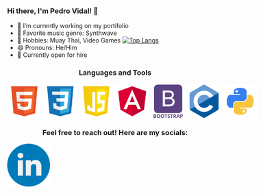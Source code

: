 ### Hi there, I'm Pedro Vidal! 👋

- 🔭 I’m currently working on my portifolio
- 🎵 Favorite music genre: Synthwave
- 🥋 Hobbies: Muay Thai, Video Games      [![Top Langs](https://github-readme-stats.vercel.app/api/top-langs/?username=PedroVidal27&theme=midnight-purple)](https://github.com/anuraghazra/github-readme-stats)
- 😄 Pronouns: He/Him
- 💼 Currently open for hire

<h3 align="center">Languages and Tools</h3>
<div align="center" style="display: flex; align-items: center">
  <img src="./HTML5 Logo.png" alt="HTML" style="width: 80px; height: auto"\>
  &nbsp;
  &nbsp;
  &nbsp;
  <img src="./CSS Logo.png" alt="CSS" style="width: 80px; height: auto"\>
  &nbsp;
  &nbsp;
  &nbsp;
  <img src="./Javascript Logo.png" alt="Javascript" style="width: 80px; height: auto"\>
  &nbsp;
  &nbsp;
  &nbsp;
  <img src="./Angular Logo.png" alt="Angular" style="width: 80px; height: auto"\>
  &nbsp;
  &nbsp;
  &nbsp;
  <img src="./Bootstrap Logo.png" alt="Bootstrap" style="width: 80px; height: auto"\>
  &nbsp;
  &nbsp;
  &nbsp;
  <img src="./C Logo.png" alt="C" style="width: 80px; height: auto"\>
  &nbsp;
  &nbsp;
  &nbsp;
  <img src="./Python Logo.png" alt="Python" style="width: 80px; height: auto"\>
</div>

<h3 align="center">Feel free to reach out! Here are my socials:</h3>
<div align="center" style="display: flex; align-items: center">
  <a href="https://www.linkedin.com/in/pedro-c-vidal/"><img src="./LinkedIn Logo.png" alt="LinkedIn" style="width: 100px; height: auto"\></a>
</div>
&nbsp;
&nbsp;
&nbsp;
